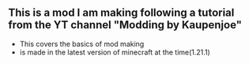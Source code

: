 ## This is a mod I am making following a tutorial from the YT channel "Modding by Kaupenjoe"
- This covers the basics of mod making
- is made in the latest version of minecraft at the time(1.21.1)